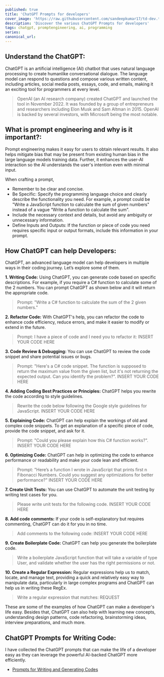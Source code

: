 ```yaml
---
published: true
title: 'ChatGPT Prompts for developers'
cover_image: 'https://raw.githubusercontent.com/sandeepkumar17/td-dev.to/di-collection-posts/assets/blog-cover/open-ai-chat-gpt.jpg'
description: 'Discover the various ChatGPT Prompts for developers'
tags: chatgpt, promptengineering, ai, programming
series:
canonical_url:
---
```


## Understand the ChatGPT:
ChatGPT is an artificial intelligence (AI) chatbot that uses natural language processing to create humanlike conversational dialogue. The language model can respond to questions and compose various written content, including articles, social media posts, essays, code, and emails, making it an exciting tool for programmers at every level.

> OpenAI (an AI research company) created ChatGPT and launched the tool in November 2022. It was founded by a group of entrepreneurs and researchers including Elon Musk and Sam Altman in 2015. OpenAI is backed by several investors, with Microsoft being the most notable.

## What is prompt engineering and why is it important?:
Prompt engineering makes it easy for users to obtain relevant results. It also helps mitigate bias that may be present from existing human bias in the large language models training data. Further, it enhances the user-AI interaction so the AI understands the user's intention even with minimal input.

When crafting a prompt,
* Remember to be clear and concise.
* Be Specific: Specify the programming language choice and clearly describe the functionality you need. For example, a prompt could be "Write a JavaScript function to calculate the sum of given numbers" instead of a vague “Write a function to calculate the sum".
* Include the necessary context and details, but avoid any ambiguity or unnecessary information.
* Define Inputs and Outputs: If the function or piece of code you need requires specific input or output formats, include this information in your prompt.

## How ChatGPT can help Developers:
ChatGPT, an advanced language model can help developers in multiple ways in their coding journey. Let’s explore some of them.

**1. Writing Code:** Using ChatGPT, you can generate code based on specific descriptions. For example, if you require a C# function to calculate some of the 2 numbers. You can prompt ChatGPT as shown below and it will return the appropriate code.

> Prompt: "Write a C# function to calculate the sum of the 2 given numbers."

**2. Refactor Code:** With ChatGPT's help, you can refactor the code to enhance code efficiency, reduce errors, and make it easier to modify or extend in the future. 

> Prompt: I have a piece of code and I need you to refactor it:
> INSERT YOUR CODE HERE

**3. Code Review & Debugging:** You can use ChatGPT to review the code snippet and share potential issues or bugs.

> Prompt: "Here's a C# code snippet. The function is supposed to return the maximum value from the given list, but it's not returning the expected output. Can you identify the problem?".
> INSERT YOUR CODE HERE

**4. Adding Coding Best Practices or Principles:** ChatGPT helps you rewrite the code according to style guidelines.

> Rewrite the code below following the Google style guidelines for JavaScript.
> INSERT YOUR CODE HERE

**5. Explaining Code:** ChatGPT can help explain the workings of old and complex code snippets. To get an explanation of a specific piece of code, provide the code snippet, and ask for it.

> Prompt: "Could you please explain how this C# function works?".
> INSERT YOUR CODE HERE

**6. Optimizing Code:** ChatGPT can help in optimizing the code to enhance performance or readability and make your code lean and efficient.

> Prompt: "Here’s a function I wrote in JavaScript that prints first n Fibonacci Numbers. Could you suggest any optimizations for better performance?"
> INSERT YOUR CODE HERE

**7. Create Unit Tests:** You can use ChatGPT to automate the unit testing by writing test cases for you.

> Please write unit tests for the following code.
> INSERT YOUR CODE HERE

**8. Add code comments:** If your code is self-explanatory but requires commenting, ChatGPT can do it for you in no time.

> Add comments to the following code:
> INSERT YOUR CODE HERE

**9. Create Boilerplate Code:** ChatGPT can help you generate the boilerplate code.

> Write a boilerplate JavaScript function that will take a variable of type User, and validate whether the user has the right permissions or not.

**10. Create a Regular Expression:** Regular expressions help us to match, locate, and manage text, providing a quick and relatively easy way to manipulate data, particularly in large complex programs and ChatGPT can help us in writing these RegEx.

> Write a regular expression that matches:
> REQUEST

These are some of the examples of how ChatGPT can make a developer's life easy. Besides that, ChatGPT can also help with learning new concepts, understanding design patterns, code refactoring, brainstorming ideas, interview preparations, and much more.

## ChatGPT Prompts for Writing Code:
I have collected the ChatGPT prompts that can make the life of a developer easy as they can leverage the powerful AI-backed ChatGPT more efficiently.

* [Prompts for Writing and Generating Codes](https://dev.to/techiesdiary/chatgpt-prompts-for-writing-and-generating-codes-59kf)
